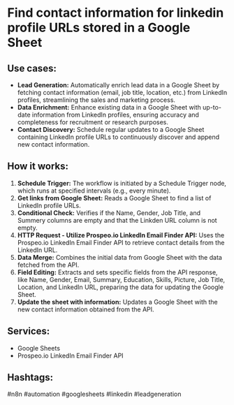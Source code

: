 # Find contact information for linkedin profile URLs stored in a Google Sheet

## Use cases:

- **Lead Generation:** Automatically enrich lead data in a Google Sheet by fetching contact information (email, job title, location, etc.) from LinkedIn profiles, streamlining the sales and marketing process.
- **Data Enrichment:** Enhance existing data in a Google Sheet with up-to-date information from LinkedIn profiles, ensuring accuracy and completeness for recruitment or research purposes.
- **Contact Discovery:** Schedule regular updates to a Google Sheet containing LinkedIn profile URLs to continuously discover and append new contact information.

## How it works:

1.  **Schedule Trigger:** The workflow is initiated by a Schedule Trigger node, which runs at specified intervals (e.g., every minute).
2.  **Get links from Google Sheet:** Reads a Google Sheet to find a list of LinkedIn profile URLs.
3.  **Conditional Check:** Verifies if the Name, Gender, Job Title, and Summery columns are empty and that the Linkden URL column is not empty.
4.  **HTTP Request - Utilize Prospeo.io LinkedIn Email Finder API:** Uses the Prospeo.io LinkedIn Email Finder API to retrieve contact details from the LinkedIn URL.
5.  **Data Merge:** Combines the initial data from Google Sheet with the data fetched from the API.
6.  **Field Editing:**  Extracts and sets specific fields from the API response, like Name, Gender, Email, Summary, Education, Skills, Picture, Job Title, Location, and LinkedIn URL, preparing the data for updating the Google Sheet.
7.  **Update the sheet with information:** Updates a Google Sheet with the new contact information obtained from the API.

## Services:

-   Google Sheets
-   Prospeo.io LinkedIn Email Finder API

## Hashtags:

#n8n #automation #googlesheets #linkedin #leadgeneration
